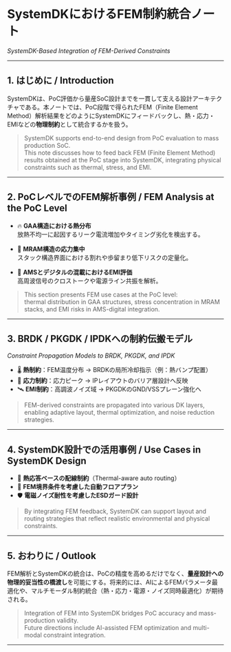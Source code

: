# SystemDKにおけるFEM制約統合ノート  
*SystemDK-Based Integration of FEM-Derived Constraints*

---

## 1. はじめに / Introduction

SystemDKは、PoC評価から量産SoC設計までを一貫して支える設計アーキテクチャである。本ノートでは、PoC段階で得られたFEM（Finite Element Method）解析結果をどのようにSystemDKにフィードバックし、熱・応力・EMIなどの**物理制約**として統合するかを扱う。

> SystemDK supports end-to-end design from PoC evaluation to mass production SoC.  
This note discusses how to feed back FEM (Finite Element Method) results obtained at the PoC stage into SystemDK, integrating physical constraints such as thermal, stress, and EMI.

---

## 2. PoCレベルでのFEM解析事例 / FEM Analysis at the PoC Level

- 🔥 **GAA構造における熱分布**  
  放熱不均一に起因するリーク電流増加やタイミング劣化を検出する。

- 🧱 **MRAM構造の応力集中**  
  スタック構造界面における割れや歩留まり低下リスクの定量化。

- 📡 **AMSとデジタルの混載におけるEMI評価**  
  高周波信号のクロストークや電源ライン共振を解析。

> This section presents FEM use cases at the PoC level:  
thermal distribution in GAA structures, stress concentration in MRAM stacks, and EMI risks in AMS-digital integration.

---

## 3. BRDK / PKGDK / IPDKへの制約伝搬モデル  
*Constraint Propagation Models to BRDK, PKGDK, and IPDK*

- 🌡️ **熱制約**：FEM温度分布 → BRDKの局所冷却指示（例：熱バンプ配置）
- 🧘 **応力制約**：応力ピーク → IPレイアウトのバリア層設計へ反映
- 🛰️ **EMI制約**：高調波ノイズ域 → PKGDKのGND/VSSプレーン強化へ

> FEM-derived constraints are propagated into various DK layers, enabling adaptive layout, thermal optimization, and noise reduction strategies.

---

## 4. SystemDK設計での活用事例 / Use Cases in SystemDK Design

- 🎯 **熱応答ベースの配線制約**（Thermal-aware auto routing）
- 🧩 **FEM境界条件を考慮した自動フロアプラン**
- 🛡️ **電磁ノイズ耐性を考慮したESDガード設計**

> By integrating FEM feedback, SystemDK can support layout and routing strategies that reflect realistic environmental and physical constraints.

---

## 5. おわりに / Outlook

FEM解析とSystemDKの統合は、PoCの精度を高めるだけでなく、**量産設計への物理的妥当性の橋渡し**を可能にする。将来的には、AIによるFEMパラメータ最適化や、マルチモーダル制約統合（熱・応力・電源・ノイズ同時最適化）が期待される。

> Integration of FEM into SystemDK bridges PoC accuracy and mass-production validity.  
Future directions include AI-assisted FEM optimization and multi-modal constraint integration.

---

